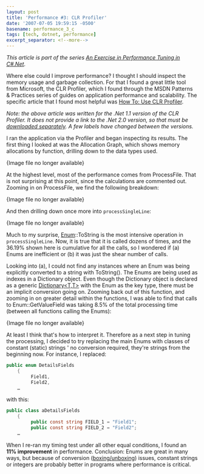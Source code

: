 ```yaml
---
layout: post
title: 'Performance #3: CLR Profiler'
date: '2007-07-05 19:59:15 -0500'
basename: performance_3_c
tags: [tech, dotnet, performance]
excerpt_separator: <!--more-->
---
```



_This article is part of the series <a href="/archive/2007/06/26/an_exercise_in/">
An Exercise in Performance Tuning in C#.Net</a>_.

Where else could I improve performance? I thought I should inspect the memory usage
and garbage collection. For that I found a great little tool from Microsoft, the
CLR Profiler, which I found through the MSDN Patterns &amp; Practices series of guides
on application performance and scalability. The specific article that I found most
helpful was <a href="http://msdn2.microsoft.com/en-us/library/ms979205.aspx">How To:
Use CLR Profiler</a>.

<!--more-->

_Note: the above article was written for the .Net 1.1 version of the CLR Profiler.
It does not provide a link to the .Net 2.0 version, so that must be
<a href="http://www.microsoft.com/downloads/details.aspx?FamilyId=A362781C-3870-43BE-8926-862B40AA0CD0&amp;displaylang=en">downloaded separately</a>. A few labels have changed between the versions._

I ran the application via the Profiler and began inspecting its results. The first
thing I looked at was the Allocation Graph, which shows memory allocations by function,
drilling down to the data types used.

<p class="center">{Image file no longer available}</p>
<!--
<a href="http://www.safnet.com/writing/tech/archive/clr1.jpg" target="_blank">
<img src="http://www.safnet.com/writing/tech/archive/clr1_sm.jpg" width="600" height="133"
    border="1" alt="CLR 1" /></a>
-->

At the highest level, most of the performance comes from ProcessFile. That is not
surprising at this point, since the calculations are commented out. Zooming in on
ProcessFile, we find the following breakdown:

<p class="center">{Image file no longer available}</p>
<!--
<p style="text-align: center">
<img src="http://www.safnet.com/writing/tech/archive/clr2.jpg" width="418" height="337"
border="1" alt="CLR 2" />
-->

And then drilling down once more into `processSingleLine`:

<p class="center">{Image file no longer available}</p>
<!--
<p style="text-align: center">
<img src="http://www.safnet.com/writing/tech/archive/clr3.jpg" width="472" height="498"
border="1" alt="CLR 3" />
-->

Much to my surprise,  <a href="http://msdn2.microsoft.com/en-us/library/sbbt4032(VS.80).aspx">Enum</a>::ToString
is the most intensive operation in `processSingleLine`. Now,
it is true that it is called dozens of times, and the 36.19% shown here is cumulative
for all the calls, so I wondered if (a) Enums are inefficient or (b) it was just
the shear number of calls.

Looking into (a), I could not find any instances where an Enum was being explicitly
converted to a string with ToString(). The Enums are being used as indexes in a
Dictionary object. Even though the Dictionary object is declared as a generic <a
href="http://msdn2.microsoft.com/en-us/library/xfhwa508.aspx">Dictionary&lt;T,T&gt;</a>
with the Enum as the key type, there must be an implicit conversion going on. Zooming
back out of this function, and zooming in on greater detail within the functions,
I was able to find that calls to Enum::GetValueField was taking 8.5% of the total
processing time (between all functions calling the Enums):

<p class="center">{Image file no longer available}</p>
<!--
<p style="text-align: center">
<img src="/archive/images/clr4.jpg" width="164" height="98"
border="1" alt="CLR 4" />
-->

At least I think that's how to interpret it. Therefore as a next step in tuning
the processing, I decided to try replacing the main Enums with classes of constant
(static) strings ' no conversion required, they're strings from the beginning
now. For instance, I replaced:

```csharp
public enum DetailsFields
    {
         Field1,
         Field2,
    …
```

with this:

```csharp
public class aDetailsFields
    {
         public const string FIELD_1 = "Field1";
         public const string FIELD_2 = "Field2";
    …
```

When I re-ran my timing test under all other equal conditions, I found an **11%
improvement** in performance. Conclusion: Enums are great in many ways, but
because of conversion (<a
href="http://msdn2.microsoft.com/en-us/library/25z57t8s(vs.80).aspx">boxing/unboxing</a>)
issues, constant strings or integers are probably better in programs where
performance is critical.

